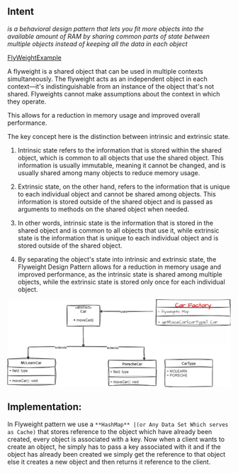Intent
------
*is a behavioral design pattern that lets you fit more objects into the available amount of RAM
by sharing common parts of state between multiple objects instead of keeping all the data in each object*

[FlyWeightExample](https://github.com/vamsi1998123/Design-Patterns/tree/master/src/main/java/com/example/designpatterns/structural/flyweight)

A flyweight is a shared object that can be used in multiple contexts simultaneously.
The flyweight acts as an independent object in each context—it's indistinguishable from an instance of the object that's not shared.
Flyweights cannot make assumptions about the context in which they operate.

This allows for a reduction in memory usage and improved overall performance.


The key concept here is the distinction between intrinsic and extrinsic state.
1. Intrinsic state refers to the information that is stored within the shared object, which is common to all objects that use the shared object. This information is usually immutable, meaning it cannot be changed, and is usually shared among many objects to reduce memory usage.

2. Extrinsic state, on the other hand, refers to the information that is unique to each individual object and cannot be shared among objects. This information is stored outside of the shared object and is passed as arguments to methods on the shared object when needed.

3. In other words, intrinsic state is the information that is stored in the shared object and is common to all objects that use it, while extrinsic state is the information that is unique to each individual object and is stored outside of the shared object.

4. By separating the object's state into intrinsic and extrinsic state, the Flyweight Design Pattern allows for a reduction in memory usage and improved performance, as the intrinsic state is shared among multiple objects, while the extrinsic state is stored only once for each individual object.


![flyweight.png](flyweight.png)

Implementation:
--------------
In Flyweight pattern we use a `**HashMap** |(or Any Data Set Which serves as Cache)` that stores reference to the object which have already been created,
every object is associated with a key. Now when a client wants to create an object, he simply has to pass a key associated with it and
if the object has already been created we simply get the reference to that object else it creates a new object and then returns it reference to the client.